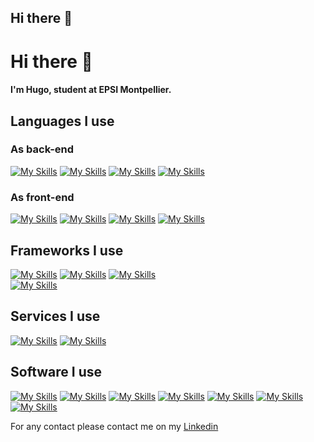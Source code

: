 ## Hi there 👋

<!--
**aZor9/aZor9** is a ✨ _special_ ✨ repository because its `README.md` (this file) appears on your GitHub profile.

Here are some ideas to get you started:

- 🔭 I’m currently working on ...
- 🌱 I’m currently learning ...
- 👯 I’m looking to collaborate on ...
- 🤔 I’m looking for help with ...
- 💬 Ask me about ...
- 📫 How to reach me: ...
- 😄 Pronouns: ...
- ⚡ Fun fact: ...
-->



# Hi there 👋

#### I'm Hugo, student at EPSI Montpellier.


## Languages I use
### As back-end
[![My Skills](https://skillicons.dev/icons?i=c)](https://skillicons.dev) 
[![My Skills](https://skillicons.dev/icons?i=cpp)](https://skillicons.dev) 
[![My Skills](https://skillicons.dev/icons?i=rust)](https://skillicons.dev) 
[![My Skills](https://skillicons.dev/icons?i=ts)](https://skillicons.dev)
### As front-end
[![My Skills](https://skillicons.dev/icons?i=dart)](https://skillicons.dev) 
[![My Skills](https://skillicons.dev/icons?i=html)](https://skillicons.dev) 
[![My Skills](https://skillicons.dev/icons?i=css)](https://skillicons.dev) 
[![My Skills](https://skillicons.dev/icons?i=js)](https://skillicons.dev) 

## Frameworks I use
[![My Skills](https://skillicons.dev/icons?i=electron)](https://skillicons.dev) 
[![My Skills](https://skillicons.dev/icons?i=flutter)](https://skillicons.dev) 
[![My Skills](https://skillicons.dev/icons?i=react)](https://skillicons.dev)  
[![My Skills](https://skillicons.dev/icons?i=docker)](https://skillicons.dev)

## Services I use
[![My Skills](https://skillicons.dev/icons?i=firebase)](https://skillicons.dev) 
[![My Skills](https://skillicons.dev/icons?i=supabase)](https://skillicons.dev)

## Software I use
[![My Skills](https://skillicons.dev/icons?i=unreal)](https://skillicons.dev) 
[![My Skills](https://skillicons.dev/icons?i=vscode)](https://skillicons.dev) 
[![My Skills](https://skillicons.dev/icons?i=rider)](https://skillicons.dev) 
[![My Skills](https://skillicons.dev/icons?i=figma)](https://skillicons.dev) 
[![My Skills](https://skillicons.dev/icons?i=github)](https://skillicons.dev) 
[![My Skills](https://skillicons.dev/icons?i=git)](https://skillicons.dev) 
[![My Skills](https://skillicons.dev/icons?i=postman)](https://skillicons.dev)

For any contact please contact me on my <a href="https://www.linkedin.com/in/louisraverdy/">Linkedin</a>
